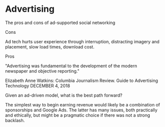 # Advertising

The pros and cons of ad-supported social networking



Cons

Ad tech hurts user experience through interruption, distracting imagery and placement, slow load times, download cost.

Pros

"Advertising was fundamental to the development of the modern newspaper and objective reporting."

Elizabeth Anne Watkins: Columbia Journalism Review. Guide to Advertising Technology DECEMBER 4, 2018



Given an ad-driven model, what is the best path forward?



The simplest way to begin earning revenue would likely be a combination of sponsorships and Google Ads. The latter has many issues, both practically and ethically, but might be a pragmatic choice if there was not a strong backlash. 

